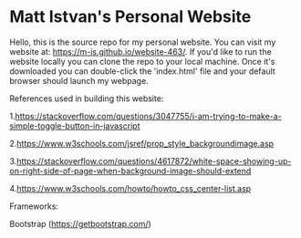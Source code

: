 # Matt Istvan's Personal Website

Hello, this is the source repo for my personal website. You can visit my website at: https://m-is.github.io/website-463/.
If you'd like to run the website locally you can clone the repo to your local machine. Once it's downloaded you can double-click the 'index.html' file and your default browser should launch my webpage.


References used in building this website:

1.https://stackoverflow.com/questions/3047755/i-am-trying-to-make-a-simple-toggle-button-in-javascript

2.https://www.w3schools.com/jsref/prop_style_backgroundimage.asp

3.https://stackoverflow.com/questions/4617872/white-space-showing-up-on-right-side-of-page-when-background-image-should-extend

4.https://www.w3schools.com/howto/howto_css_center-list.asp

Frameworks:

Bootstrap (https://getbootstrap.com/)
